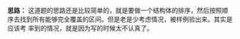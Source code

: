 **思路：** 这道题的思路还是比较简单的，就是要做一个结构体的排序，然后按照顺序去找到所有能够完全覆盖的区间。但是老是少考虑情况，被样例验出来。其实是应该考
率到的情况，就是因为写的时候太不认真了。
